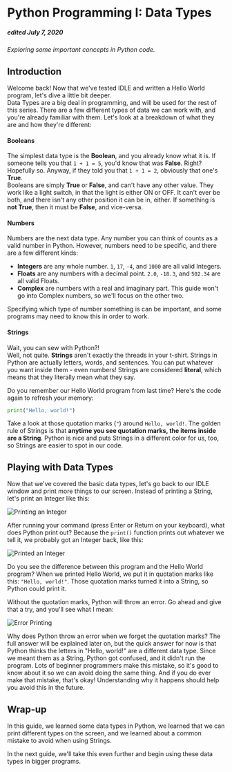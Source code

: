 # Python Programming I: Data Types
##### edited July 7, 2020

_Exploring some important concepts in Python code._

## Introduction
Welcome back! Now that we've tested IDLE and written a Hello World program, let's dive a little bit deeper.  
Data Types are a big deal in programming, and will be used for the rest of this series. There are a few different types of data we can work with, and you're already familiar with them. Let's look at a breakdown of what they are and how they're different:

#### Booleans
The simplest data type is the **Boolean**, and you already know what it is. If someone tells you that `1 + 1 = 5`, you'd know that was **False**. Right? Hopefully so. Anyway, if they told you that `1 + 1 = 2`, obviously that one's **True**.  
Booleans are simply **True** or **False**, and can't have any other value. They work like a light switch, in that the light is either ON or OFF. It can't ever be both, and there isn't any other position it can be in, either. If something is **not True**, then it must be **False**, and vice-versa. 

#### Numbers
Numbers are the next data type. Any number you can think of counts as a valid number in Python. However, numbers need to be specific, and there are a few different kinds:
- **Integers** are any whole number. `1`, `17`, `-4`, and `1000` are all valid Integers.
- **Floats** are any numbers with a decimal point. `2.0`, `-18.3`, and `502.34` are all valid Floats.
- **Complex** are numbers with a real and imaginary part. This guide won't go into Complex numbers, so we'll focus on the other two.

Specifying which type of number something is can be important, and some programs may need to know this in order to work.

#### Strings
Wait, you can sew with Python?!  
Well, not quite. **Strings** aren't exactly the threads in your t-shirt. Strings in Python are actually letters, words, and sentences. You can put whatever you want inside them - even numbers! Strings are considered **literal**, which means that they literally mean what they say.

Do you remember our Hello World program from last time? Here's the code again to refresh your memory:

```Python
print("Hello, world!")
```

Take a look at those quotation marks (`"`) around `Hello, world!`. The golden rule of Strings is that **anytime you see quotation marks, the items inside are a String**. Python is nice and puts Strings in a different color for us, too, so Strings are easier to spot in our code.

## Playing with Data Types
Now that we've covered the basic data types, let's go back to our IDLE window and print more things to our screen. Instead of printing a String, let's print an Integer like this:

![Printing an Integer](../assets/scrolls/media/python1/idle-integer.png "Printing an Integer")

After running your command (press Enter or Return on your keyboard), what does Python print out? Because the `print()` function prints out whatever we tell it, we probably got an Integer back, like this:

![Printed an Integer](../assets/scrolls/media/python1/idle-integer-printed.png "Printed an Integer")

Do you see the difference between this program and the Hello World program? When we printed Hello World, we put it in quotation marks like this: `"Hello, world!"`. Those quotation marks turned it into a String, so Python could print it.

Without the quotation marks, Python will throw an error. Go ahead and give that a try, and you'll see what I mean:

![Error Printing](../assets/scrolls/media/python1/idle-string-error.png "Error Printing")

Why does Python throw an error when we forget the quotation marks? The full answer will be explained later on, but the quick answer for now is that Python thinks the letters in "Hello, world!" are a different data type. Since we meant them as a String, Python got confused, and it didn't run the program. Lots of beginner programmers make this mistake, so it's good to know about it so we can avoid doing the same thing. And if you do ever make that mistake, that's okay! Understanding why it happens should help you avoid this in the future.

## Wrap-up
In this guide, we learned some data types in Python, we learned that we can print different types on the screen, and we learned about a common mistake to avoid when using Strings.

In the next guide, we'll take this even further and begin using these data types in bigger programs.